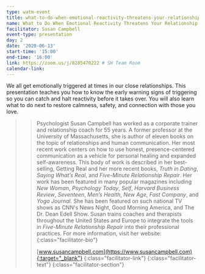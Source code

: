 ```yaml
---
type: watm-event
title: what-to-do-when-emotional-reactivity-threatens-your-relationship-happiness
name: What to Do When Emotional Reactivity Threatens Your Relationship Happiness
facilitator: Susan Campbell
event-type: presentation
day: 2
date: '2020-06-13'
start-time: '15:00'
end-time: '16:00'
link: https://zoom.us/j/8285470222 # SH Team Room
calendar-link:
---
```


We all get emotionally triggered at times in our close relationships. This presentation teaches you how to know the early warning signs of triggering so you can catch and halt reactivity before it takes over. You will also learn what to do next to restore calmness, safety, and connection with those you love.

> > Psychologist Susan Campbell has worked as a corporate trainer and relationship coach for 55 years. A former professor at the University of Massachusetts, she is author of eleven books on the topic of relationships and human communication. Her most recent work centers on how to use honest, presence-centered communication as a vehicle for personal healing and expanded self-awareness. This body of work is described in her best-selling, Getting Real and her more recent books, _Truth in Dating_, _Saying What’s Real_, and _Five-Minute Relationship Repair_. Her work has been featured in many popular magazines including _New Woman_, _Psychology Today_, _Self_, _Harvard Business Review_, _Seventeen_, _Men’s Health_, _New Age_, _Fast Company_, and _Yoga Journal_. She has been featured on such national TV shows as CNN's News Night, Good Morning America, and The Dr. Dean Edell Show. Susan trains coaches and therapists throughout the United States and Europe to integrate the tools in _Five-Minute Relationship Repair_ into their professional practices. For more information, visit her website:
> > {:class="facilitator-bio"}
> >
> > [www.susancampbell.com](https://www.susancampbell.com){:target="_blank"}
> > {:class="facilitator-link"}
> {:class="facilitator-text"}
{:class="facilitator-section"}
